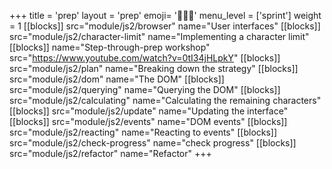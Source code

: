 +++
title = 'prep'
layout = 'prep'
emoji= '🧑🏾‍💻'
menu_level = ['sprint']
weight = 1
[[blocks]]
src="module/js2/browser"
name="User interfaces"
[[blocks]]
src="module/js2/character-limit"
name="Implementing a character limit"
[[blocks]]
name="Step-through-prep workshop"
src="https://www.youtube.com/watch?v=0tI34jHLpkY"
[[blocks]]
src="module/js2/plan"
name="Breaking down the strategy"
[[blocks]]
src="module/js2/dom"
name="The DOM"
[[blocks]]
src="module/js2/querying"
name="Querying the DOM"
[[blocks]]
src="module/js2/calculating"
name="Calculating the remaining characters"
[[blocks]]
src="module/js2/update"
name="Updating the interface"
[[blocks]]
src="module/js2/events"
name="DOM events"
[[blocks]]
src="module/js2/reacting"
name="Reacting to events"
[[blocks]]
src="module/js2/check-progress"
name="check progress"
[[blocks]]
src="module/js2/refactor"
name="Refactor"
+++
